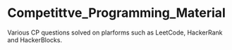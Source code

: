 # Competittve_Programming_Material

Various CP questions solved on plarforms such as LeetCode, HackerRank and HackerBlocks.
